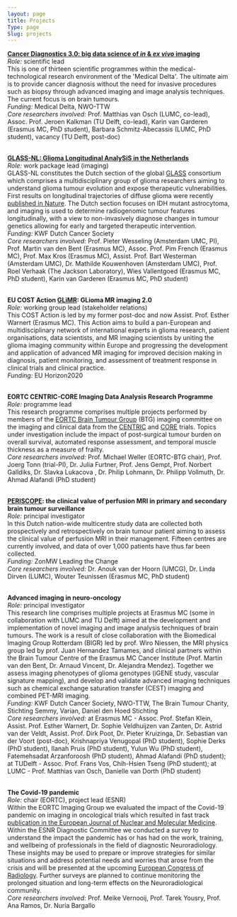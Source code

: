 ```yaml
---
layout: page
title: Projects
Type: page
Slug: projects
---
```


<b>[Cancer Diagnostics 3.0: big data science of <i>in</i> & <i>ex vivo</i> imaging](https://www.medicaldelta.nl/en/research/cancer-diagnostics-3-0-big-data-science-of-in-ex-vivo-imaging)</b>
<br><i>Role:</i> scientific lead
<br>This is one of thirteen scientific programmes within the medical-technological research environment of the 'Medical Delta'. The ultimate aim is to provide cancer diagnosis without the need for invasive procedures such as biopsy through advanced imaging and image analysis techniques. The current focus is on brain tumours.
<br><i>Funding:</i> Medical Delta, NWO-TTW
<br><i>Core researchers involved:</i> Prof. Matthias van Osch (LUMC, co-lead), Assoc. Prof. Jeroen Kalkman (TU Delft, co-lead), Karin van Garderen (Erasmus MC, PhD student), Barbara Schmitz-Abecassis (LUMC, PhD student), vacancy (TU Delft, post-doc)

<br><b>[GLASS-NL: Glioma Longitudinal AnalySiS in the Netherlands](https://www.glass-consortium.org)</b>
<br><i>Role:</i> work package lead (imaging)
<br>GLASS-NL constitutes the Dutch section of the global [GLASS](https://pubmed.ncbi.nlm.nih.gov/29432615/) consortium which comprises a multidisciplinary group of glioma researchers aiming to understand glioma tumour evolution and expose therapeutic vulnerabilities. First results on longitudinal trajectories of diffuse glioma were recently [published in Nature](https://www.nature.com/articles/s41586-019-1775-1). The Dutch section focuses on IDH mutant astrocytoma, and imaging is used to determine radiogenomic tumour features longitudinally, with a view to non-invasively diagnose changes in tumour genetics allowing for early and targeted therapeutic intervention.
<br><i>Funding:</i> KWF Dutch Cancer Society 
<br><i>Core researchers involved:</i> Prof. Pieter Wesseling (Amsterdam UMC, PI), Prof. Martin van den Bent (Erasmus MC), Assoc. Prof. Pim French (Erasmus MC), Prof. Max Kros (Erasmus MC), Assist. Prof. Bart Westerman (Amsterdam UMC), Dr. Mathilde Kouwenhoven (Amsterdam UMC), Prof. Roel Verhaak (The Jackson Laboratory), Wies Vallentgoed (Erasmus MC, PhD student), Karin van Garderen (Erasmus MC, PhD student)

<br><b>EU COST Action [GLiMR](https://glimr.eu): GLioma MR imaging 2.0</b>
<br><i>Role:</i> working group lead (stakeholder relations)
<br>This COST Action is led by my former post-doc and now Assist. Prof. Esther Warnert (Erasmus MC). This Action aims to build a pan-European and multidisciplinary network of international experts in glioma research, patient organisations, data scientists, and MR imaging scientists by uniting the glioma imaging community within Europe and progressing the development and application of advanced MR imaging for improved decision making in diagnosis, patient monitoring, and assessment of treatment response in clinical trials and clinical practice. 
<br><i>Funding:</i> EU Horizon2020

<br><b>EORTC CENTRIC-CORE Imaging Data Analysis Research Programme </b>
<br><i>Role:</i> programme lead
<br>This research programme comprises multiple projects performed by members of the [EORTC Brain Tumour Group](https://www.eortc.org/research_field/brain/) (BTG) imaging committee on the imaging and clinical data from the [CENTRIC](https://www.thelancet.com/journals/lanonc/article/PIIS1470-2045(14)70379-1/fulltext) and [CORE](https://academic.oup.com/neuro-oncology/article/17/5/708/1109348) trials. Topics under investigation include the impact of post-surgical tumour burden on overall survival, automated response assessment, and temporal muscle thickness as a measure of frailty. 
<br><i>Core researchers involved:</i> Prof. Michael Weller (EORTC-BTG chair), Prof. Joerg Tonn (trial-PI), Dr. Julia Furtner, Prof. Jens Gempt, Prof. Norbert Galldiks, Dr. Slavka Lukacova , Dr. Philip Lohmann, Dr. Philipp Vollmuth, Dr. Ahmad Alafandi (PhD student)

<br><b>[PERISCOPE](https://zorgevaluatienederland.nl/evaluations/periscope): the clinical value of perfusion MRI in primary and secondary brain tumour surveillance</b>
<br><i>Role:</i> principal investigator
<br>In this Dutch nation-wide multicentre study data are collected both prospectively and retrospectively on brain tumour patient aiming to assess the clinical value of perfusion MRI in their management. Fifteen centres are currently involved, and data of over 1,000 patients have thus far been collected. 
<br><i>Funding:</i> ZonMW Leading the Change
<br><i>Core researchers involved:</i> Dr. Anouk van der Hoorn (UMCG), Dr. Linda Dirven (LUMC), Wouter Teunissen (Erasmus MC, PhD student)

<br><b>Advanced imaging in neuro-oncology</b>
<br><i>Role:</i> principal investigator
<br>This research line comprises multiple projects at Erasmus MC (some in collaboration with LUMC and TU Delft) aimed at the development and implementation of novel imaging and image analysis techniques of brain tumours. The work is a result of close collaboration with the Biomedical Imaging Group Rotterdam (BIGR) led by prof. Wiro Niessen, the MRI physics group led by prof. Juan Hernandez Tamames, and clinical partners within the Brain Tumour Centre of the Erasmus MC Cancer Institute (Prof. Martin van den Bent, Dr. Arnaud Vincent, Dr. Alejandra Mendez). Together we assess imaging phenotypes of glioma genotypes (iGENE study, vascular signature mapping), and develop and validate advanced imaging techniques such as chemical exchange saturation transfer (CEST) imaging and combined PET-MRI imaging.
<br><i>Funding:</i> KWF Dutch Cancer Society, NWO-TTW, The Brain Tumour Charity, Stichting Semmy, Varian, Daniel den Hoed Stichting
<br><i>Core researchers involved:</i> at Erasmus MC - Assoc. Prof. Stefan Klein, Assist. Prof. Esther Warnert, Dr. Sophie Veldhuijzen van Zanten, Dr. Astrid van der Veldt, Assist. Prof. Dirk Poot, Dr. Pieter Kruizinga, Dr. Sebastian van der Voort (post-doc), Krishnapriya Venugopal (PhD student), Sophie Derks (PhD student), Ilanah Pruis (PhD student), Yulun Wu (PhD student), Fatemehsadat Arzanforoosh (PhD student), Ahmad Alafandi (PhD student); at TUDelft - Assoc. Prof. Frans Vos, Chih-Hsien Tseng (PhD student); at LUMC - Prof. Matthias van Osch, Danielle van Dorth (PhD student)


<br><b>The Covid-19 pandemic</b>
<br><i>Role:</i> chair (EORTC), project lead (ESNR)
<br>Within the EORTC Imaging Group we evaluated the impact of the Covid-19 pandemic on imaging in oncological trials which resulted in fast track [publication in the European Journal of Nuclear and Molecular Medicine](https://link.springer.com/article/10.1007/s00259-020-04910-y).
<br>Within the ESNR Diagnostic Committee we conducted a survey to understand the impact the pandemic has or has had on the work, training, and wellbeing of professionals in the field of diagnostic Neuroradiology. These insights may be used to prepare or improve strategies for similar situations and address potential needs and worries that arose from the crisis and will be presented at the upcoming [European Congress of Radiology](https://www.myesr.org/congress/congress). Further surveys are planned to continue monitoring the prolonged situation and long-term effects on the Neuroradiological community.
<br><i>Core researchers involved:</i> Prof. Meike Vernooij, Prof. Tarek Yousry, Prof. Ana Ramos, Dr. Nuria Bargallo


 

